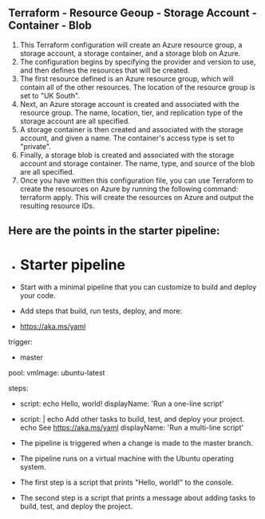 ## Terraform - Resource Geoup - Storage Account - Container - Blob
1. This Terraform configuration will create an Azure resource group, a storage account, a storage container, and a storage blob on Azure.
2. The configuration begins by specifying the provider and version to use, and then defines the resources that will be created.
3. The first resource defined is an Azure resource group, which will contain all of the other resources. The location of the resource group is set to "UK South".
4. Next, an Azure storage account is created and associated with the resource group. The name, location, tier, and replication type of the storage account are all specified.
5. A storage container is then created and associated with the storage account, and given a name. The container's access type is set to "private".
6. Finally, a storage blob is created and associated with the storage account and storage container. The name, type, and source of the blob are all specified.
7. Once you have written this configuration file, you can use Terraform to create the resources on Azure by running the following command: terraform apply. This will create the resources on Azure and output the resulting resource IDs.

## Here are the points in the starter pipeline:

- # Starter pipeline

- Start with a minimal pipeline that you can customize to build and deploy your code.
- Add steps that build, run tests, deploy, and more:
- https://aka.ms/yaml

trigger:
- master

pool:
  vmImage: ubuntu-latest

steps:
- script: echo Hello, world!
  displayName: 'Run a one-line script'

- script: |
    echo Add other tasks to build, test, and deploy your project.
    echo See https://aka.ms/yaml
  displayName: 'Run a multi-line script'
- The pipeline is triggered when a change is made to the master branch.
- The pipeline runs on a virtual machine with the Ubuntu operating system.
- The first step is a script that prints "Hello, world!" to the console.
- The second step is a script that prints a message about adding tasks to build, test, and deploy the project.
